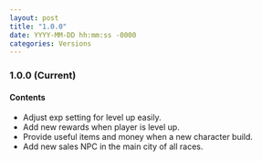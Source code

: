 ```yaml
---
layout: post
title: "1.0.0"
date: YYYY-MM-DD hh:mm:ss -0000
categories: Versions
---
```


### 1.0.0 (Current)

#### Contents

* Adjust exp setting for level up easily.
* Add new rewards when player is level up.
* Provide useful items and money when a new character build.
* Add new sales NPC in the main city of all races.